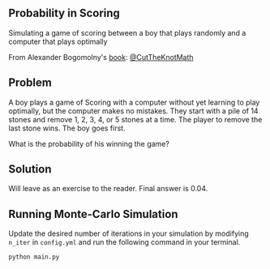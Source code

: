 ## Probability in Scoring
Simulating a game of scoring between a boy that plays randomly and a computer that plays optimally

From Alexander Bogomolny's [book](https://www.amazon.com/Cut-Knot-Probability-Alexander-Bogomolny/dp/157955041X): 
[@CutTheKnotMath](https://twitter.com/CutTheKnotMath)

## Problem
A boy plays a game of Scoring with a computer without yet learning to play optimally, but the computer makes no mistakes. They start with a pile of 14 stones and remove 1, 2, 3, 4, or 5 stones at a time. The player to remove the last stone wins. The boy goes first.

What is the probability of his winning the game?

## Solution
Will leave as an exercise to the reader. Final answer is 0.04.

## Running Monte-Carlo Simulation
Update the desired number of iterations in your simulation by modifying `n_iter` in `config.yml` and run the following command in your terminal.

```python
python main.py
```


